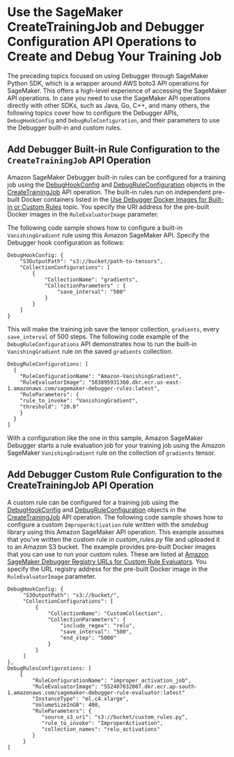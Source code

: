 # Use the SageMaker CreateTrainingJob and Debugger Configuration API Operations to Create and Debug Your Training Job<a name="debugger-createtrainingjob-api"></a>

 The preceding topics focused on using Debugger through SageMaker Python SDK, which is a wrapper around AWS boto3 API operations for SageMaker\. This offers a high\-level experience of accessing the SageMaker API operations\. In case you need to use the SageMaker API operations directly with other SDKs, such as Java, Go, C\+\+, and many others, the following topics cover how to configure the Debugger APIs, `DebugHookConfig` and `DebugRuleConfiguration`, and their parameters to use the Debugger built\-in and custom rules\. 

## Add Debugger Built\-in Rule Configuration to the `CreateTrainingJob` API Operation<a name="debugger-built-in-rules-api"></a>

Amazon SageMaker Debugger built\-in rules can be configured for a training job using the [ DebugHookConfig](https://docs.aws.amazon.com/sagemaker/latest/APIReference/API_DebugHookConfig.html) and [ DebugRuleConfiguration](https://docs.aws.amazon.com/sagemaker/latest/APIReference/API_DebugRuleConfiguration.html) objects in the [ CreateTrainingJob](https://docs.aws.amazon.com/sagemaker/latest/APIReference/API_CreateTrainingJob.html) API operation\. The built\-in rules run on independent pre\-built Docker containers listed in the [Use Debugger Docker Images for Built\-in or Custom Rules](debugger-docker-images-rules.md) topic\. You specify the URI address for the pre\-built Docker images in the `RuleEvaluatorImage` parameter\.

The following code sample shows how to configure a built\-in `VanishingGradient` rule using this Amazon SageMaker API\. Specify the Debugger hook configuration as follows:

```
DebugHookConfig: {
    "S3OutputPath": "s3://bucket/path-to-tensors",
    "CollectionConfigurations": [
        {
            "CollectionName": "gradients",
            "CollectionParameters" : {
                "save_interval": "500"
            }
        }
    ]
}
```

This will make the training job save the tensor collection, `gradients`, every `save_interval` of 500 steps\. The following code example of the `DebugRuleConfigurations` API demonstrates how to run the built\-in `VanishingGradient` rule on the saved `gradients` collection\.

```
DebugRuleConfigurations: [
  {
    "RuleConfigurationName": "Amazon-VanishingGradient",
    "RuleEvaluatorImage": "503895931360.dkr.ecr.us-east-1.amazonaws.com/sagemaker-debugger-rules:latest",
	"RuleParameters": {
   	"rule_to_invoke": "VanishingGradient",
   	"threshold": "20.0"
    }
  }
]
```

With a configuration like the one in this sample, Amazon SageMaker Debugger starts a rule evaluation job for your training job using the Amazon SageMaker `VanishingGradient` rule on the collection of `gradients` tensor\.

## Add Debugger Custom Rule Configuration to the CreateTrainingJob API Operation<a name="debugger-custom-rules-api"></a>

A custom rule can be configured for a training job using the [ DebugHookConfig](https://docs.aws.amazon.com/sagemaker/latest/APIReference/API_DebugHookConfig.html) and [ DebugRuleConfiguration](https://docs.aws.amazon.com/sagemaker/latest/APIReference/API_DebugRuleConfiguration.html) objects in the [ CreateTrainingJob](https://docs.aws.amazon.com/sagemaker/latest/APIReference/API_CreateTrainingJob.html) API operation\. The following code sample shows how to configure a custom `ImproperActivation` rule written with the *smdebug* library using this Amazon SageMaker API operation\. This example assumes that you’ve written the custom rule in *custom\_rules\.py* file and uploaded it to an Amazon S3 bucket\. The example provides pre\-built Docker images that you can use to run your custom rules\. These are listed at [Amazon SageMaker Debugger Registry URLs for Custom Rule Evaluators](debugger-docker-images-rules.md#debuger-custom-rule-registry-ids)\. You specify the URL registry address for the pre\-built Docker image in the `RuleEvaluatorImage` parameter\.

```
DebugHookConfig: {
     "S3OutputPath": "s3://bucket/",
     "CollectionConfigurations": [
         {
             "CollectionName": "CustomCollection",
             "CollectionParameters": {
                 "include_regex": "relu",
                 "save_interval": "500",
                 "end_step": "5000"
             }
         }
     ]
},
DebugRulesConfigurations: [
    {
        "RuleConfigurationName": "improper_activation_job",
        "RuleEvaluatorImage": "552407032007.dkr.ecr.ap-south-1.amazonaws.com/sagemaker-debugger-rule-evaluator:latest"
        "InstanceType": "ml.c4.xlarge",
        "VolumeSizeInGB": 400,
        "RuleParameters": {
           "source_s3_uri": "s3://bucket/custom_rules.py",
           "rule_to_invoke": "ImproperActivation",
           "collection_names": "relu_activations"
        }
     }
]
```